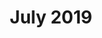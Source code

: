 ---
title:  July 2019
category: programme-trailers
code: <iframe src="https://www.facebook.com/plugins/video.php?href=https%3A%2F%2Fwww.facebook.com%2FTheHydeParkPictureHouse%2Fvideos%2F1338164232997436%2F&show_text=0&width=560" width="560" height="315" style="border:none;overflow:hidden" scrolling="no" frameborder="0" allowTransparency="true" allowFullScreen="true"></iframe>
---